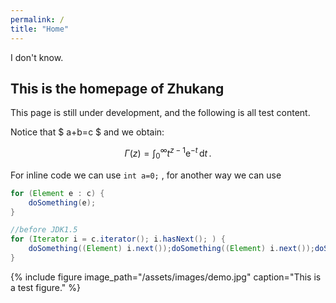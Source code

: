 ```yaml
---
permalink: /
title: "Home"
---
```


I don't know.

## This is the homepage of Zhukang

This page is still under development, and the following is all test content.

 Notice that $ a+b=c $ and we obtain:

$$ \Gamma(z) = \int_{0}^{\infty} t^{z-1}\mathrm{e}^{-t}\, \mathrm{d} t\,. $$

For inline code we can use `int a=0;` , for another way we can use

```java
for (Element e : c) {
    doSomething(e);
}

//before JDK1.5
for (Iterator i = c.iterator(); i.hasNext(); ) {
    doSomething((Element) i.next());doSomething((Element) i.next());doSomething((Element) i.next());doSomething((Element) i.next());doSomething((Element) i.next());doSomething((Element) i.next());doSomething((Element) i.next());doSomething((Element) i.next());doSomething((Element) i.next());doSomething((Element) i.next());
}
```

{% include figure 
    image_path="/assets/images/demo.jpg"
    caption="This is a test figure." 
%}

